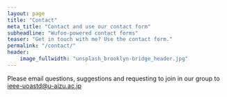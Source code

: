 ```yaml
---
layout: page
title: "Contact"
meta_title: "Contact and use our contact form"
subheadline: "Wufoo-powered contact forms"
teaser: "Get in touch with me? Use the contact form."
permalink: "/contact/"
header:
    image_fullwidth: "unsplash_brooklyn-bridge_header.jpg"
---
```


Please email questions, suggestions and requesting to join in our group to ieee-uoastd@u-aizu.ac.jp

